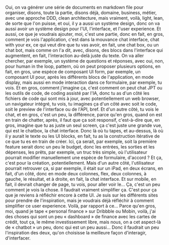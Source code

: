 Oui, on va générer une série de documents en markdown file pour organiser, disons, toute la partie, disons déjà, domaine, business, métier, avec une approche DDD, clean architecture, mais vraiment, voilà, light, lean, de sorte que l'on puisse, et oui, il y a aussi un système design, donc on va aussi avoir un système design pour l'UI, l'interface, et l'user experience. Et aussi, ce que je voudrais ajouter, moi, c'est une partie, donc en fait, en gros, comment je vois l'application, c'est dans la mouvance chat interface, chat with your ex, ce qui veut dire que tu vas avoir, en fait, une chat box, ou un chat bot, mais comme on l'a dit, avec, disons, des blocs dans l'interface qui augmentent, en fait, l'interaction au-delà juste du texte. On va aller chercher, par exemple, un système de questions et réponses, avec oui, non, pour human in the loop, pattern, où on peut proposer plusieurs options, en fait, en gros, une espèce de composant UI form, par exemple, un composant UI pour, après les différents blocs de l'application, en mode display, mais aussi en mode interaction dans ce formulaire, par exemple, tu vois. Et en gros, comment j'imagine ça, c'est comment on peut chat JPT ou les outils de code, de coding assisté par l'IA, donc tu as d'un côté les fichiers de code qui sont mis à jour, avec potentiellement un web browser, un navigateur intégré, tu vois, tu imagines ça d'un côté avec soit le code, soit le preview de l'interface ou de l'API, bref. Et d'un autre côté, tu vois le chat, et en gros, c'est un peu, la différence, parce qu'en gros, quand on est en train de chatter, après, il faut que ça soit responsif, c'est-à-dire que, en gros, imagine que tu as juste un seul screen, ça c'est juste une grande vue, qui est le chatbox, la chat interface. Donc là où tu tapes, et au-dessus, là où il y aurait le texte ou les UI blocks, en fait, tu as la construction itérative de ce que tu es en train de créer. Ici, ça serait, par exemple, soit la première feature serait donc un peu le budget, donc les entrées, les sorties et les dépenses, les prêts, par exemple, un truc très simple, où l'utilisateur pourrait modifier manuellement une espèce de formulaire, d'accord ? Et ça, c'est pour la création, potentiellement. Mais d'un autre côté, l'utilisateur pourrait retrouver ça, si par exemple, il était sur un iPad, en deux écrans, en fait, d'un côté, donc en mode deux colonnes, flex, deux colonnes, à gauche, le résultat, et à droite, en fait, la chat interface. Et sur mobile, en fait, il devrait changer de page, tu vois, pour aller voir le... Ça, c'est un peu comment je vois la chose. Il faudrait vraiment simplifier ça. C'est pour ça que je reviens à réfléchir encore à cette UI. Je suis sur les différents sites pour prendre de l'inspiration, mais je voudrais déjà réfléchir à comment simplifier ce user experience. Voilà, par rapport à ce... Parce qu'en gros, moi, quand je tape « personal finance » sur Dribbble ou Mobin, voilà, j'ai des choses qui sont un peu « dashboard » de finance avec les cartes de crédit, tout ça, le même investissement libre, mais nous, on a cet aspect-là de « chatbot » un peu, donc qui est un peu aussi... Donc il faudrait un peu l'inspiration des deux, qu'on choisisse la meilleure façon d'interagir, d'interfacer.